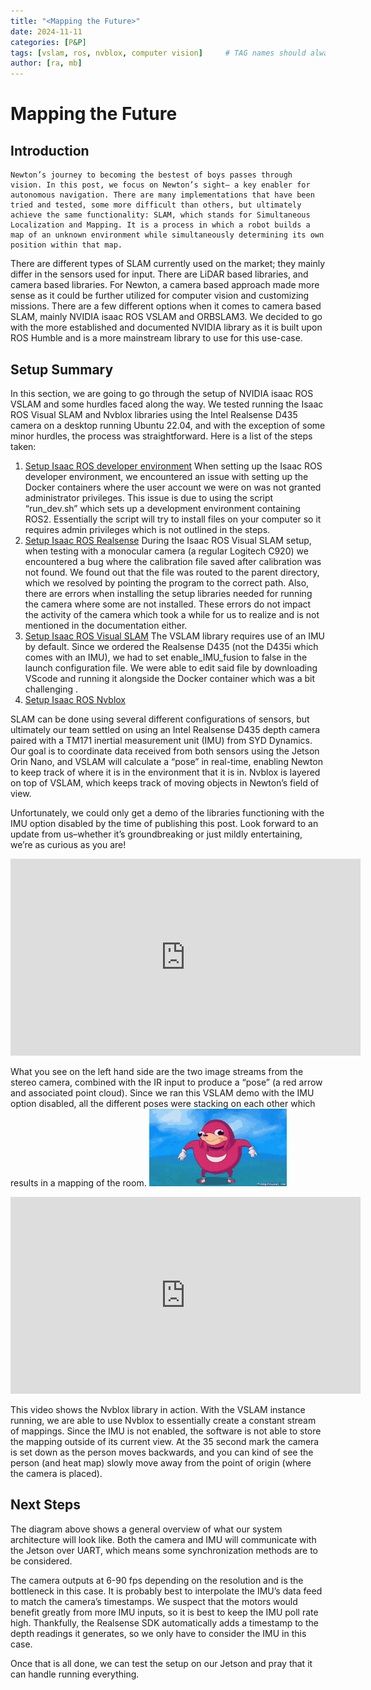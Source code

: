 ```yaml
---
title: "<Mapping the Future>"
date: 2024-11-11
categories: [P&P]
tags: [vslam, ros, nvblox, computer vision]     # TAG names should always be lowercase
author: [ra, mb]
---
```


# Mapping the Future

## Introduction
	Newton’s journey to becoming the bestest of boys passes through vision. In this post, we focus on Newton’s sight– a key enabler for autonomous navigation. There are many implementations that have been tried and tested, some more difficult than others, but ultimately achieve the same functionality: SLAM, which stands for Simultaneous Localization and Mapping. It is a process in which a robot builds a map of an unknown environment while simultaneously determining its own position within that map. 

  There are different types of SLAM currently used on the market; they mainly differ in the sensors used for input. There are LiDAR based libraries, and camera based libraries. For Newton, a camera based approach made more sense as it could be further utilized for computer vision and customizing missions. There are a few different options when it comes to camera based SLAM, mainly NVIDIA isaac ROS VSLAM and ORBSLAM3. We decided to go with the more established and documented NVIDIA library as it is built upon ROS Humble and is a more mainstream library to use for this use-case.

## Setup Summary
In this section, we are going to go through the setup of NVIDIA isaac ROS VSLAM and some hurdles faced along the way. We tested running the Isaac ROS Visual SLAM and Nvblox libraries using the Intel Realsense D435 camera on a desktop running Ubuntu 22.04, and with the exception of some minor hurdles, the process was straightforward. Here is a list of the steps taken:
1. [Setup Isaac ROS developer environment](https://nvidia-isaac-ros.github.io/getting_started/dev_env_setup.html)
When setting up the Isaac ROS developer environment, we encountered an issue with setting up the Docker containers where the user account we were on was not granted administrator privileges. This issue is due to using the script “run_dev.sh” which sets up a development environment containing ROS2. Essentially the script will try to install files on your computer so it requires admin privileges which is not outlined in the steps.
2. [Setup Isaac ROS Realsense](https://nvidia-isaac-ros.github.io/getting_started/hardware_setup/sensors/realsense_setup.html)
During the Isaac ROS Visual SLAM setup, when testing with a monocular camera (a regular Logitech C920) we encountered a bug where the calibration file saved after calibration was not found. We found out that the file was routed to the parent directory, which we resolved by pointing the program to the correct path. Also, there are errors when installing the setup libraries needed for running the camera where some are not installed. These errors do not impact the activity of the camera which took a while for us to realize and is not mentioned in the documentation either.
3. [Setup Isaac ROS Visual SLAM](https://nvidia-isaac-ros.github.io/repositories_and_packages/isaac_ros_visual_slam/isaac_ros_visual_slam/index.html#quickstart)
The VSLAM library requires use of an IMU by default. Since we ordered the Realsense D435 (not the D435i which comes with an IMU), we had to set enable_IMU_fusion to false in the launch configuration file. We were able to edit said file by downloading VScode and running it alongside the Docker container which was a bit challenging .
4. [Setup Isaac ROS Nvblox](https://nvidia-isaac-ros.github.io/repositories_and_packages/isaac_ros_nvblox/index.html)

SLAM can be done using several different configurations of sensors, but ultimately our team settled on using an Intel Realsense D435 depth camera paired with a TM171 inertial measurement unit (IMU) from SYD Dynamics. Our goal is to coordinate data received from both sensors using the Jetson Orin Nano, and VSLAM will calculate a “pose” in real-time, enabling Newton to keep track of where it is in the environment that it is in. Nvblox is layered on top of VSLAM, which keeps track of moving objects in Newton’s field of view.

Unfortunately, we could only get a demo of the libraries functioning with the IMU option disabled by the time of publishing this post. Look forward to an update from us–whether it’s groundbreaking or just mildly entertaining, we’re as curious as you are!

<iframe width="560" height="315" src="https://youtu.be/va1h6mMQ7AQ" title="YouTube video player" frameborder="0" allow="accelerometer; autoplay; clipboard-write; encrypted-media; gyroscope; picture-in-picture; web-share" referrerpolicy="strict-origin-when-cross-origin" allowfullscreen></iframe>

What you see on the left hand side are the two image streams from the stereo camera, combined with the IR input to produce a “pose” (a red arrow and associated point cloud). Since we ran this VSLAM demo with the IMU option disabled, all the different poses were stacking on each other which results in a mapping of the room.
![gif](/assets/img/blog4/knuckles.gif)

<iframe width="560" height="315" src="https://youtu.be/va1h6mMQ7AQ" title="YouTube video player" frameborder="0" allow="accelerometer; autoplay; clipboard-write; encrypted-media; gyroscope; picture-in-picture; web-share" referrerpolicy="strict-origin-when-cross-origin" allowfullscreen></iframe>

This video shows the Nvblox library in action. With the VSLAM instance running, we are able to use Nvblox to essentially create a constant stream of mappings. Since the IMU is not enabled, the software is not able to store the mapping outside of its current view. At the 35 second mark the camera is set down as the person moves backwards, and you can kind of see the person (and heat map) slowly move away from the point of origin (where the camera is placed). 

## Next Steps

The diagram above shows a general overview of what our system architecture will look like. Both the camera and IMU will communicate with the Jetson over UART, which means some synchronization methods are to be considered.

The camera outputs at 6-90 fps depending on the resolution and is the bottleneck in this case. It is probably best to interpolate the IMU’s data feed to match the camera’s timestamps. We suspect that the motors would benefit greatly from more IMU inputs, so it is best to keep the IMU poll rate high. Thankfully, the Realsense SDK automatically adds a timestamp to the depth readings it generates, so we only have to consider the IMU in this case.

Once that is all done, we can test the setup on our Jetson and pray that it can handle running everything.


	
